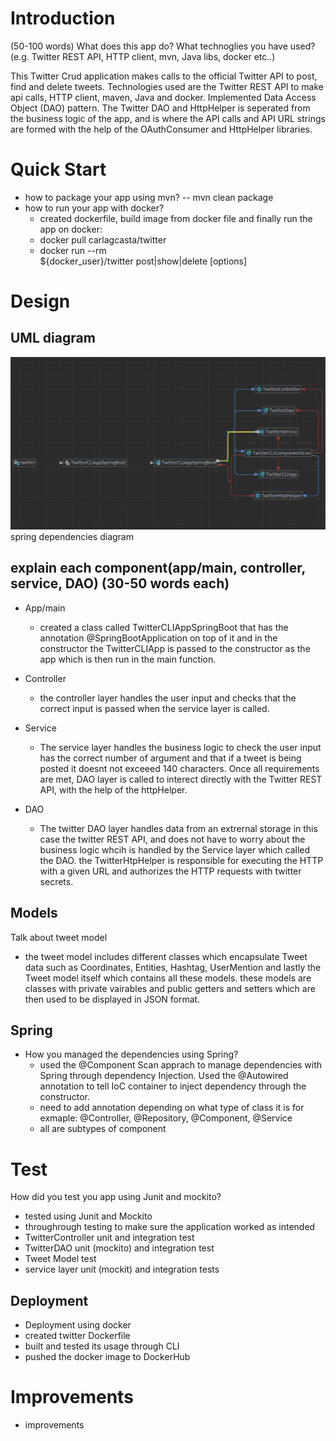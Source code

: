 # Introduction
(50-100 words)
What does this app do? What technoglies you have used? (e.g. Twitter REST API, HTTP client, mvn, Java libs, docker etc..)

This Twitter Crud application makes calls to the official Twitter API to post, find and delete tweets. Technologies used are the Twitter REST API to make api calls, HTTP client, maven, Java and docker. Implemented Data Access Object (DAO) pattern. The Twitter DAO and HttpHelper is seperated from the business logic of the app, and is where the API calls and API URL strings are formed with the help of the OAuthConsumer and HttpHelper libraries. 

# Quick Start
- how to package your app using mvn?
  -- mvn clean package
- how to run your app with docker?
   - created dockerfile, build image from docker file and finally run the app on docker:
   - docker pull carlagcasta/twitter
   - docker run --rm \
 ${docker_user}/twitter post|show|delete [options]

# Design
## UML diagram
![image](../assets/SpringBoot.JPG)
spring dependencies diagram

## explain each component(app/main, controller, service, DAO) (30-50 words each)
- App/main
  - created a class called TwitterCLIAppSpringBoot that has the annotation @SpringBootApplication on top of it and in the constructor the TwitterCLIApp is passed to the constructor as the app which is then run in the main function.
  
- Controller
  - the controller layer handles the user input and checks that the correct input is passed when the service layer is called.
  
- Service
  - The service layer handles the business logic to check the user input has the correct number of argument and that if a tweet is being posted it doesnt not exceeed 140 characters. Once all requirements are met, DAO layer is called to interect directly with the Twitter REST API, with the help of the httpHelper.

- DAO
  - The twitter DAO layer handles data from an extrernal storage in this case the twitter REST API, and does not have to worry about the business logic whcih is handled by the Service layer which called the DAO. the TwitterHtpHelper is responsible for executing the HTTP with a given URL and authorizes the HTTP requests with twitter secrets.

## Models
Talk about tweet model
* the tweet model includes different classes which encapsulate Tweet data such as Coordinates, Entities, Hashtag, UserMention and lastly the Tweet model itself which contains all these models. these models are classes with private vairables and public getters and setters which are then used to be displayed in JSON format.

## Spring
- How you managed the dependencies using Spring?
  - used the @Component Scan apprach to manage dependencies with Spring through dependency Injection. Used the @Autowired annotation to tell IoC container to inject dependency through the constructor.
  - need to add annotation depending on what type of class it is for exmaple: @Controller, @Repository, @Component, @Service
  -  all are subtypes of component
  
# Test
How did you test you app using Junit and mockito?
  - tested using Junit and Mockito
  - throughrough testing to make sure the application worked as intended
  - TwitterController unit and integration test
  - TwitterDAO unit (mockito) and integration test 
  - Tweet Model test
  - service layer unit (mockit) and integration tests

## Deployment
  - Deployment using docker
  - created twitter Dockerfile
  - built and tested its usage through CLI
  - pushed the docker image to DockerHub

# Improvements
- improvements
